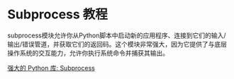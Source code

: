 # Subprocess 教程

<show-structure depth="3"/>

subprocess模块允许你从Python脚本中启动新的应用程序、连接到它们的输入/输出/错误管道，并获取它们的返回码。这个模块非常强大，因为它提供了与底层操作系统的交互能力，允许你执行系统命令并捕获其输出。


<seealso>
<category ref="ref_docs">
    <a href="https://mp.weixin.qq.com/s/aMECSDZit62tprRC9B1-AA">强大的 Python 库: Subprocess</a>
</category>
<category ref="ref_github">
</category>
<category ref="ref_issues">
</category>
<category ref="ref_hf">
</category>
<category ref="ref_ms">
</category>
</seealso>

